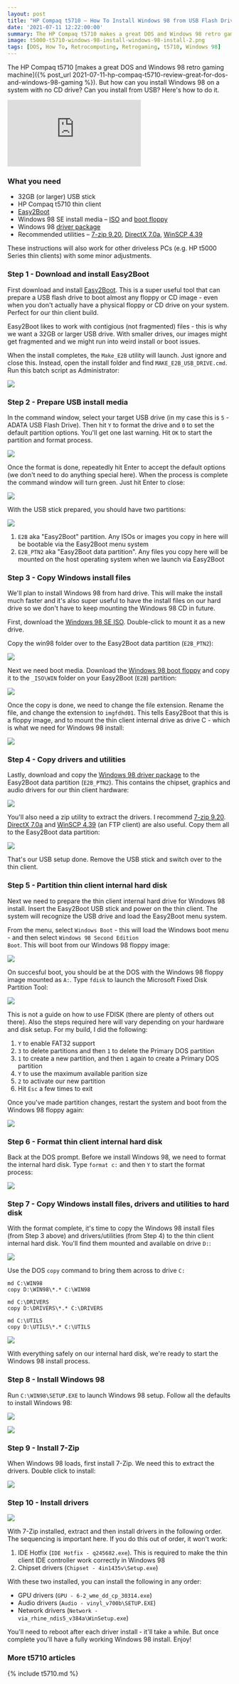 ```yaml
---
layout: post
title: "HP Compaq t5710 – How To Install Windows 98 from USB Flash Drive with Easy2Boot"
date: '2021-07-11 12:22:00:00'
summary: The HP Compaq t5710 makes a great DOS and Windows 98 retro gaming machine. But how can you install Windows 98 with no CD drive? Here's how ...
image: t5000-t5710-windows-98-install-windows-98-install-2.png
tags: [DOS, How To, Retrocomputing, Retrogaming, t5710, Windows 98]
---
```


The HP Compaq t5710 [makes a great DOS and Windows 98 retro gaming machine]({% post_url 2021-07-11-hp-compaq-t5710-review-great-for-dos-and-windows-98-gaming %}). But how can you install Windows 98 on a system with no CD drive? Can you install from USB? Here's how to do it.

<div class="youtube-container">
<iframe src="https://www.youtube.com/embed/GioiRupslkU?rel=0" 
frameborder="0" allowfullscreen class="youtube-video"></iframe>
</div> 


### What you need

* 32GB (or larger) USB stick
* HP Compaq t5710 thin client
* <a href="https://easy2boot.xyz/download/" target="_blank">Easy2Boot</a>
* Windows 98 SE install media – <a href="https://winworldpc.com/product/windows-98/98-second-edition" target="_blank">ISO</a> and <a href="https://winworldpc.com/product/microsoft-windows-boot-disk/98-se" target="_blank">boot floppy</a>
* Windows 98 <a href="https://mega.nz/file/LgYDhKDA#7upam9AIguSzKWAvV_ENg7_SnWvWNCpYYwAnF94eUpU" target="_blank">driver package</a>
* Recommended utilities – <a href="https://www.7-zip.org/download.html" target="_blank">7-zip 9.20</a>, <a href="http://falconfly.3dfx.pl/directx.htm" target="_blank">DirectX 7.0a</a>, <a href="https://sourceforge.net/projects/winscp/files/WinSCP/4.3.9/" target="_blank">WinSCP 4.39</a> 

These instructions will also work for other driveless PCs (e.g. HP t5000 Series thin clients) with some minor adjustments.


### Step 1 - Download and install Easy2Boot

First download and install <a href="https://easy2boot.xyz/download/" target="_blank">Easy2Boot</a>. This is a super useful tool that can prepare a USB flash drive to boot almost any floppy or CD image - even when you don't actually have a physical floppy or CD drive on your system. Perfect for our thin client build.

Easy2Boot likes to work with contigious (not fragmented) files - this is why we want a 32GB or larger USB drive. With smaller drives, our images might get fragmented and we might run into weird install or boot issues.

When the install completes, the <code>Make_E2B</code> utility will launch. Just ignore and close this. Instead, open the install folder and find <code>MAKE_E2B_USB_DRIVE.cmd</code>. Run this batch script as Administrator:

![](/img/posts/easy2boot-make_e2b_usb_drive.png)


### Step 2 - Prepare USB install media

In the command window, select your target USB drive (in my case this is <code>5</code> - ADATA USB Flash Drive). Then hit <code>Y</code> to format the drive and <code>0</code> to set the default partition options. You'll get one last warning. Hit <code>OK</code> to start the partition and format process.

![](/img/posts/easy2boot-make-usb-drive-selection.png)

Once the format is done, repeatedly hit Enter to accept the default options (we don't need to do anything special here). When the process is complete the command window will turn green. Just hit Enter to close:

![](/img/posts/easy2boot-usb-preparation-complete.png)

With the USB stick prepared, you should have two partitions:

![](/img/posts/easy2boot-usb-e2b-e2b_ptn2-partitions.png)

1. <code>E2B</code> aka "Easy2Boot" partition. Any ISOs or images you copy in here will be bootable via the Easy2Boot menu system
2. <code>E2B_PTN2</code> aka "Easy2Boot data partition". Any files you copy here will be mounted on the host operating system when we launch via Easy2Boot


### Step 3 - Copy Windows install files

We'll plan to install Windows 98 from hard drive. This will make the install much faster and it's also super useful to have the install files on our hard drive so we don't have to keep mounting the Windows 98 CD in future.

First, download the <a href="https://winworldpc.com/product/windows-98/98-second-edition" target="_blank">Windows 98 SE ISO</a>. Double-click to mount it as a new drive.

Copy the win98 folder over to the Easy2Boot data partition (<code>E2B_PTN2</code>):

![](/img/posts/easy2boot-copy-windows98-install-iso-setup-files.png)

Next we need boot media. Download the <a href="https://winworldpc.com/product/microsoft-windows-boot-disk/98-se" target="_blank">Windows 98 boot floppy</a> and copy it to the <code>\_ISO\WIN</code> folder on your Easy2Boot (<code>E2B</code>) partition:

![](/img/posts/easy2boot-copy-windows98-boot-floppy-disk-image.png)

Once the copy is done, we need to change the file extension. Rename the file, and change the extension to <code>imgfdhd01</code>. This tells Easy2Boot that this is a floppy image, and to mount the thin client internal drive as drive C - which is what we need for Windows 98 install:

![](/img/posts/easy2boot-rename-windows98-boot-floppy-disk-image.png)


### Step 4 - Copy drivers and utilities

Lastly, download and copy the <a href="https://mega.nz/file/LgYDhKDA#7upam9AIguSzKWAvV_ENg7_SnWvWNCpYYwAnF94eUpU" target="_blank">Windows 98 driver package</a> to the Easy2Boot data partition (<code>E2B_PTN2</code>). This contains the chipset, graphics and audio drivers for our thin client hardware:

![](/img/posts/easy2boot-copy-drivers.png)

You'll also need a zip utility to extract the drivers. I recommend <a href="https://www.7-zip.org/download.html" target="_blank">7-zip 9.20</a>. <a href="http://falconfly.3dfx.pl/directx.htm" target="_blank">DirectX 7.0a</a> and <a href="https://sourceforge.net/projects/winscp/files/WinSCP/4.3.9/" target="_blank">WinSCP 4.39</a> (an FTP client) are also useful. Copy them all to the Easy2Boot data partition:

![](/img/posts/easy2boot-copy-utils-utilities.png)

That's our USB setup done. Remove the USB stick and switch over to the thin client.


### Step 5 - Partition thin client internal hard disk

Next we need to prepare the thin client internal hard drive for Windows 98 install. Insert the Easy2Boot USB stick and power on the thin client. The system will recognize the USB drive and load the Easy2Boot menu system.

From the menu, select <code>Windows Boot</code> - this will load the Windows boot menu - and then select <code>Windows 98 Second Edition Boot</code>. This will boot from our Windows 98 floppy image:

![](/img/posts/easy2boot-windows-boot-menu.png)

On succesful boot, you should be at the DOS with the Windows 98 floppy image mounted as <code>A:</code>. Type <code>fdisk</code> to launch the Microsoft Fixed Disk Partition Tool:

![](/img/posts/t5000-t5710-windows-98-install-fdisk.png)

This is not a guide on how to use FDISK (there are plenty of others out there). Also the steps required here will vary depending on your hardware and disk setup. For my build, I did the following:

1. <code>Y</code> to enable FAT32 support
2. <code>3</code> to delete partitions and then <code>1</code> to delete the Primary DOS partition
3. <code>1</code> to create a new partition, and then <code>1</code> again to create a Primary DOS partition
4. <code>Y</code> to use the maximum available parition size
5. <code>2</code> to activate our new partition</code>
6. Hit <code>Esc</code> a few times to exit

Once you've made partition changes, restart the system and boot from the Windows 98 floppy again:

![](/img/posts/t5000-t5710-windows-98-install-fdisk-restart.png)


### Step 6 - Format thin client internal hard disk

Back at the DOS prompt. Before we install Windows 98, we need to format the internal hard disk. Type <code>format c:</code> and then <code>Y</code> to start the format process:

![](/img/posts/t5000-t5710-windows-98-install-format-internal-hard-drive-disk.png)


### Step 7 - Copy Windows install files, drivers and utilities to hard disk

With the format complete, it's time to copy the Windows 98 install files (from Step 3 above) and drivers/utilities (from Step 4) to the thin client internal hard disk. You'll find them mounted and available on drive <code>D:</code>:

![](/img/posts/t5000-t5710-windows-98-install-show-easy2boot-mounted-file-system.png)

Use the DOS <code>copy</code> command to bring them across to drive <code>C:</code>

```
md C:\WIN98
copy D:\WIN98\*.* C:\WIN98

md C:\DRIVERS
copy D:\DRIVERS\*.* C:\DRIVERS

md C:\UTILS
copy D:\UTILS\*.* C:\UTILS
```

![](/img/posts/t5000-t5710-windows-98-install-copy-windows-98-install-setup-files.png)

With everything safely on our internal hard disk, we're ready to start the Windows 98 install process.


### Step 8 - Install Windows 98

Run <code>C:\WIN98\SETUP.EXE</code> to launch Windows 98 setup. Follow all the defaults to install Windows 98:

![](/img/posts/t5000-t5710-windows-98-install-windows-98-install-1.png)

![](/img/posts/t5000-t5710-windows-98-install-windows-98-install-2.png)


### Step 9 - Install 7-Zip

When Windows 98 loads, first install 7-Zip. We need this to extract the drivers. Double click to install:

![](/img/posts/t5000-t5710-windows-98-install-windows-98-install-7zip-7-zip.png)


### Step 10 - Install drivers

![](/img/posts/t5000-t5710-windows-98-install-windows-98-install-drivers.png)

With 7-Zip installed, extract and then install drivers in the following order. The sequencing is important here. If you do this out of order, it won't work:

1. IDE Hotfix (<code>IDE Hotfix - q245682.exe</code>). This is required to make the thin client IDE controller work correctly in Windows 98
2. Chipset drivers (<code>Chipset - 4in1435v\Setup.exe</code>)

With these two installed, you can install the following in any order:

* GPU drivers (<code>GPU - 6-2_wme_dd_cp_30314.exe</code>)
* Audio drivers (<code>Audio - vinyl_v700b\SETUP.EXE</code>)
* Network drivers (<code>Network - via_rhine_ndis5_v384a\WinSetup.exe</code>)

You'll need to reboot after each driver install - it'll take a while. But once complete you'll have a fully working Windows 98 install. Enjoy!


### More t5710 articles

{% include t5710.md %}

